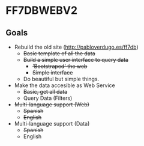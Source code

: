 # FF7DBWEBV2

## Goals

+ Rebuild the old site (http://pabloverdugo.es/ff7db)
     - ~~Basic template of all the data~~
     - ~~Build a simple user interface to query data~~
        - ~~'Bootstraped' the web~~
        - ~~Simple interface~~
     - Do beautiful but simple things.
+ Make the data accesible as Web Service
    - ~~Basic, get all data~~
    - Query Data (Filters)
+ ~~Multi-language support (Web)~~
    - ~~Spanish~~
    - ~~English~~
+ Multi-language support (Data)
    - ~~Spanish~~
    - English